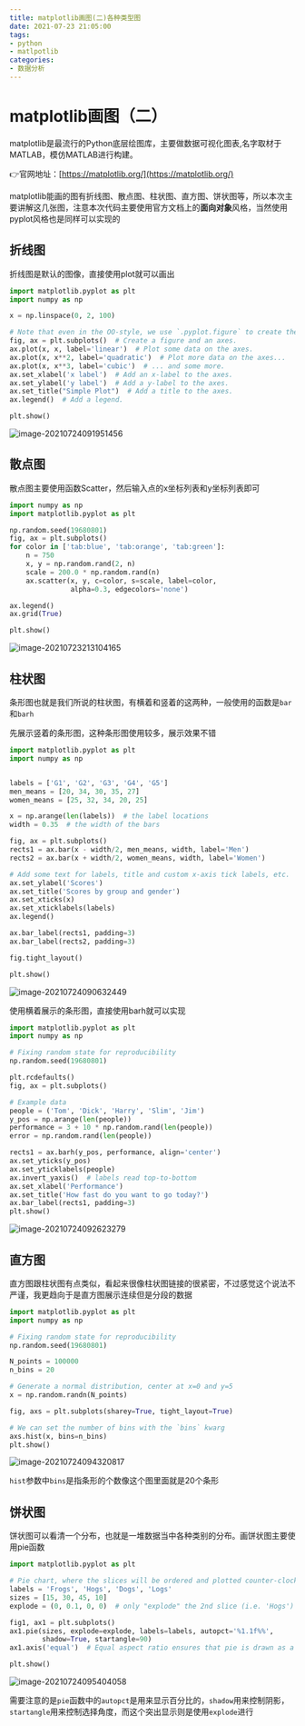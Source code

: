 ```yaml
---
title: matplotlib画图(二)各种类型图
date: 2021-07-23 21:05:00
tags:
- python
- matlpotlib
categories:
- 数据分析
---
```


# matplotlib画图（二）

matplotlib是最流行的Python底层绘图库，主要做数据可视化图表,名字取材于MATLAB，模仿MATLAB进行构建。

👉官网地址：[https://matplotlib.org/](https://matplotlib.org/)

matplotlib能画的图有折线图、散点图、柱状图、直方图、饼状图等，所以本次主要讲解这几张图，注意本次代码主要使用官方文档上的**面向对象**风格，当然使用pyplot风格也是同样可以实现的

<!--more-->

## 折线图

折线图是默认的图像，直接使用plot就可以画出

```python
import matplotlib.pyplot as plt
import numpy as np

x = np.linspace(0, 2, 100)

# Note that even in the OO-style, we use `.pyplot.figure` to create the figure.
fig, ax = plt.subplots()  # Create a figure and an axes.
ax.plot(x, x, label='linear')  # Plot some data on the axes.
ax.plot(x, x**2, label='quadratic')  # Plot more data on the axes...
ax.plot(x, x**3, label='cubic')  # ... and some more.
ax.set_xlabel('x label')  # Add an x-label to the axes.
ax.set_ylabel('y label')  # Add a y-label to the axes.
ax.set_title("Simple Plot")  # Add a title to the axes.
ax.legend()  # Add a legend.

plt.show()
```

![image-20210724091951456](https://cdn.jsdelivr.net/gh/bugcat9/blog-image-bed@main/数据分析/image-20210724091951456.png)

## 散点图

散点图主要使用函数Scatter，然后输入点的x坐标列表和y坐标列表即可

```python
import numpy as np
import matplotlib.pyplot as plt

np.random.seed(19680801)
fig, ax = plt.subplots()
for color in ['tab:blue', 'tab:orange', 'tab:green']:
    n = 750
    x, y = np.random.rand(2, n)
    scale = 200.0 * np.random.rand(n)
    ax.scatter(x, y, c=color, s=scale, label=color,
               alpha=0.3, edgecolors='none')

ax.legend()
ax.grid(True)

plt.show()
```

![image-20210723213104165](https://cdn.jsdelivr.net/gh/bugcat9/blog-image-bed@main/数据分析/image-20210723213104165.png)

## 柱状图

条形图也就是我们所说的柱状图，有横着和竖着的这两种，一般使用的函数是`bar`和`barh`

先展示竖着的条形图，这种条形图使用较多，展示效果不错

```python
import matplotlib.pyplot as plt
import numpy as np


labels = ['G1', 'G2', 'G3', 'G4', 'G5']
men_means = [20, 34, 30, 35, 27]
women_means = [25, 32, 34, 20, 25]

x = np.arange(len(labels))  # the label locations
width = 0.35  # the width of the bars

fig, ax = plt.subplots()
rects1 = ax.bar(x - width/2, men_means, width, label='Men')
rects2 = ax.bar(x + width/2, women_means, width, label='Women')

# Add some text for labels, title and custom x-axis tick labels, etc.
ax.set_ylabel('Scores')
ax.set_title('Scores by group and gender')
ax.set_xticks(x)
ax.set_xticklabels(labels)
ax.legend()

ax.bar_label(rects1, padding=3)
ax.bar_label(rects2, padding=3)

fig.tight_layout()

plt.show()
```

![image-20210724090632449](https://cdn.jsdelivr.net/gh/bugcat9/blog-image-bed@main/数据分析/image-20210724090632449.png)

使用横着展示的条形图，直接使用barh就可以实现

```python
import matplotlib.pyplot as plt
import numpy as np

# Fixing random state for reproducibility
np.random.seed(19680801)

plt.rcdefaults()
fig, ax = plt.subplots()

# Example data
people = ('Tom', 'Dick', 'Harry', 'Slim', 'Jim')
y_pos = np.arange(len(people))
performance = 3 + 10 * np.random.rand(len(people))
error = np.random.rand(len(people))

rects1 = ax.barh(y_pos, performance, align='center')
ax.set_yticks(y_pos)
ax.set_yticklabels(people)
ax.invert_yaxis()  # labels read top-to-bottom
ax.set_xlabel('Performance')
ax.set_title('How fast do you want to go today?')
ax.bar_label(rects1, padding=3)
plt.show()
```

![image-20210724092623279](https://cdn.jsdelivr.net/gh/bugcat9/blog-image-bed@main/数据分析/image-20210724092623279.png)

## 直方图

直方图跟柱状图有点类似，看起来很像柱状图链接的很紧密，不过感觉这个说法不严谨，我更趋向于是直方图展示连续但是分段的数据

```python
import matplotlib.pyplot as plt
import numpy as np

# Fixing random state for reproducibility
np.random.seed(19680801)

N_points = 100000
n_bins = 20

# Generate a normal distribution, center at x=0 and y=5
x = np.random.randn(N_points)

fig, axs = plt.subplots(sharey=True, tight_layout=True)

# We can set the number of bins with the `bins` kwarg
axs.hist(x, bins=n_bins)
plt.show()

```

![image-20210724094320817](https://cdn.jsdelivr.net/gh/bugcat9/blog-image-bed@main/数据分析/image-20210724094320817.png)

`hist`参数中`bins`是指条形的个数像这个图里面就是20个条形

## 饼状图

饼状图可以看清一个分布，也就是一堆数据当中各种类别的分布。画饼状图主要使用pie函数

```python
import matplotlib.pyplot as plt

# Pie chart, where the slices will be ordered and plotted counter-clockwise:
labels = 'Frogs', 'Hogs', 'Dogs', 'Logs'
sizes = [15, 30, 45, 10]
explode = (0, 0.1, 0, 0)  # only "explode" the 2nd slice (i.e. 'Hogs')

fig1, ax1 = plt.subplots()
ax1.pie(sizes, explode=explode, labels=labels, autopct='%1.1f%%',
        shadow=True, startangle=90)
ax1.axis('equal')  # Equal aspect ratio ensures that pie is drawn as a circle.

plt.show()
```

![image-20210724095404058](https://cdn.jsdelivr.net/gh/bugcat9/blog-image-bed@main/数据分析/image-20210724095404058.png)

需要注意的是`pie`函数中的`autopct`是用来显示百分比的，`shadow`用来控制阴影，`startangle`用来控制选择角度，而这个突出显示则是使用`explode`进行

